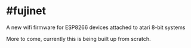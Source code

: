#fujinet   
=========

A new wifi firmware for ESP8266 devices attached to atari 8-bit systems

More to come, currently this is being built up from scratch.


